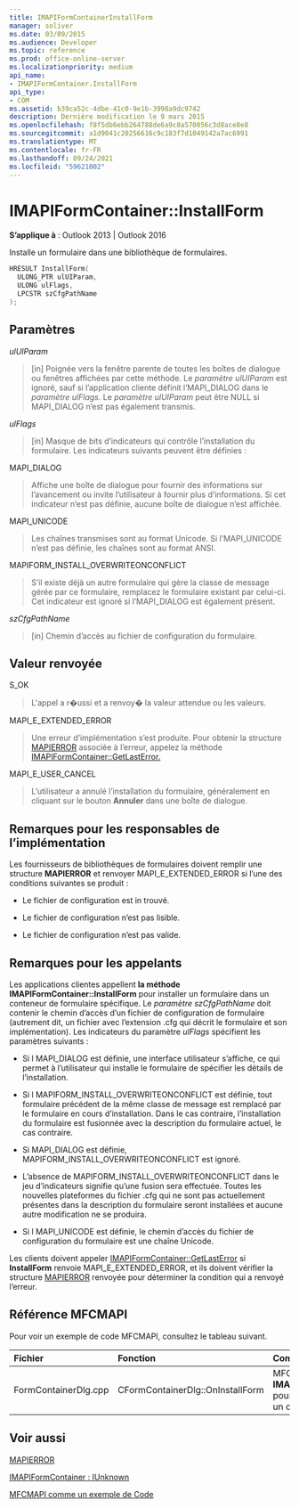 ```yaml
---
title: IMAPIFormContainerInstallForm
manager: soliver
ms.date: 03/09/2015
ms.audience: Developer
ms.topic: reference
ms.prod: office-online-server
ms.localizationpriority: medium
api_name:
- IMAPIFormContainer.InstallForm
api_type:
- COM
ms.assetid: b39ca52c-4dbe-41c0-9e1b-3998a9dc9742
description: Dernière modification le 9 mars 2015
ms.openlocfilehash: f8f5db6ebb264788de6a9c8a570056c3d8ace8e8
ms.sourcegitcommit: a1d9041c20256616c9c183f7d1049142a7ac6991
ms.translationtype: MT
ms.contentlocale: fr-FR
ms.lasthandoff: 09/24/2021
ms.locfileid: "59621002"
---
```

# <a name="imapiformcontainerinstallform"></a>IMAPIFormContainer::InstallForm

  
  
**S’applique à** : Outlook 2013 | Outlook 2016 
  
Installe un formulaire dans une bibliothèque de formulaires.
  
```cpp
HRESULT InstallForm(
  ULONG_PTR ulUIParam,
  ULONG ulFlags,
  LPCSTR szCfgPathName
);
```

## <a name="parameters"></a>Paramètres

 _ulUIParam_
  
> [in] Poignée vers la fenêtre parente de toutes les boîtes de dialogue ou fenêtres affichées par cette méthode. Le _paramètre ulUIParam_ est ignoré, sauf si l’application cliente définit l’MAPI_DIALOG dans le _paramètre ulFlags._ Le  _paramètre ulUIParam_ peut être NULL si MAPI_DIALOG n’est pas également transmis. 
    
 _ulFlags_
  
> [in] Masque de bits d’indicateurs qui contrôle l’installation du formulaire. Les indicateurs suivants peuvent être définies :
    
MAPI_DIALOG 
  
> Affiche une boîte de dialogue pour fournir des informations sur l’avancement ou invite l’utilisateur à fournir plus d’informations. Si cet indicateur n’est pas définie, aucune boîte de dialogue n’est affichée.
    
MAPI_UNICODE 
  
> Les chaînes transmises sont au format Unicode. Si l’MAPI_UNICODE n’est pas définie, les chaînes sont au format ANSI.
    
MAPIFORM_INSTALL_OVERWRITEONCONFLICT 
  
> S’il existe déjà un autre formulaire qui gère la classe de message gérée par ce formulaire, remplacez le formulaire existant par celui-ci. Cet indicateur est ignoré si l’MAPI_DIALOG est également présent. 
    
 _szCfgPathName_
  
> [in] Chemin d’accès au fichier de configuration du formulaire.
    
## <a name="return-value"></a>Valeur renvoyée

S_OK 
  
> L'appel a r�ussi et a renvoy� la valeur attendue ou les valeurs.
    
MAPI_E_EXTENDED_ERROR 
  
> Une erreur d’implémentation s’est produite. Pour obtenir la structure [MAPIERROR](mapierror.md) associée à l’erreur, appelez la méthode [IMAPIFormContainer::GetLastError.](imapiformcontainer-getlasterror.md) 
    
MAPI_E_USER_CANCEL 
  
> L’utilisateur a annulé l’installation du formulaire, généralement en cliquant sur le bouton **Annuler** dans une boîte de dialogue. 
    
## <a name="notes-to-implementers"></a>Remarques pour les responsables de l’implémentation

Les fournisseurs de bibliothèques de formulaires doivent remplir une structure **MAPIERROR** et renvoyer MAPI_E_EXTENDED_ERROR si l’une des conditions suivantes se produit : 
  
- Le fichier de configuration est in trouvé.
    
- Le fichier de configuration n’est pas lisible.
    
- Le fichier de configuration n’est pas valide.
    
## <a name="notes-to-callers"></a>Remarques pour les appelants

Les applications clientes appellent **la méthode IMAPIFormContainer::InstallForm** pour installer un formulaire dans un conteneur de formulaire spécifique. Le  _paramètre szCfgPathName_ doit contenir le chemin d’accès d’un fichier de configuration de formulaire (autrement dit, un fichier avec l’extension .cfg qui décrit le formulaire et son implémentation). Les indicateurs du paramètre  _ulFlags_ spécifient les paramètres suivants : 
  
- Si l MAPI_DIALOG est définie, une interface utilisateur s’affiche, ce qui permet à l’utilisateur qui installe le formulaire de spécifier les détails de l’installation.
    
- Si l MAPIFORM_INSTALL_OVERWRITEONCONFLICT est définie, tout formulaire précédent de la même classe de message est remplacé par le formulaire en cours d’installation. Dans le cas contraire, l’installation du formulaire est fusionnée avec la description du formulaire actuel, le cas contraire.
    
- Si MAPI_DIALOG est définie, MAPIFORM_INSTALL_OVERWRITEONCONFLICT est ignoré.
    
- L’absence de MAPIFORM_INSTALL_OVERWRITEONCONFLICT dans le jeu d’indicateurs signifie qu’une fusion sera effectuée. Toutes les nouvelles plateformes du fichier .cfg qui ne sont pas actuellement présentes dans la description du formulaire seront installées et aucune autre modification ne se produira.
    
- Si l MAPI_UNICODE est définie, le chemin d’accès du fichier de configuration du formulaire est une chaîne Unicode. 
    
Les clients doivent appeler [IMAPIFormContainer::GetLastError](imapiformcontainer-getlasterror.md) si **InstallForm** renvoie MAPI_E_EXTENDED_ERROR, et ils doivent vérifier la structure [MAPIERROR](mapierror.md) renvoyée pour déterminer la condition qui a renvoyé l’erreur. 
  
## <a name="mfcmapi-reference"></a>Référence MFCMAPI

Pour voir un exemple de code MFCMAPI, consultez le tableau suivant.
  
|**Fichier**|**Fonction**|**Commentaire**|
|:-----|:-----|:-----|
|FormContainerDlg.cpp  <br/> |CFormContainerDlg::OnInstallForm  <br/> |MFCMAPI utilise la **méthode IMAPIFormContainer::InstallForm** pour installer un formulaire dans un conteneur de formulaires.  <br/> |
   
## <a name="see-also"></a>Voir aussi



[MAPIERROR](mapierror.md)
  
[IMAPIFormContainer : IUnknown](imapiformcontaineriunknown.md)


[MFCMAPI comme un exemple de Code](mfcmapi-as-a-code-sample.md)

